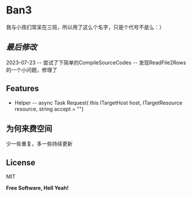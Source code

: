 ﻿# Ban3
我与小孩们常呆在三班，所以用了这么个名字，只是个代号不是么：）

## _最后修改_
2023-07-23
-- 尝试了下简单的CompileSourceCodes
-- 发现ReadFile2Rows 的一个小问题，修理了

## Features

- Helper 
-- async Task<HttpResponseMessage> Request(
        this ITargetHost host,
        ITargetResource resource,
        string accept = "")

## 为何来费空间

少一些重复，多一些持续更新

## License

MIT

**Free Software, Hell Yeah!**